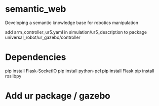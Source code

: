 # semantic_web
Developing a semantic knowledge base for robotics manipulation

add arm_controller_ur5.yaml in simulation/ur5_description to package universal_robot/ur_gazebo/controller

# Dependencies
pip install Flask-SocketIO
pip install python-pcl
pip install Flask
pip install roslibpy

# Add ur package / gazebo
